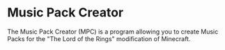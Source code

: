 <h1>Music Pack Creator</h1>

The Music Pack Creator (MPC) is a program allowing you to create Music Packs for the "The Lord of the Rings" modification of Minecraft.